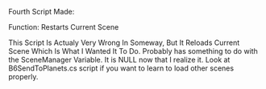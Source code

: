 Fourth Script Made:

Function: Restarts Current Scene

This Script Is Actualy Very Wrong In Someway, But It Reloads Current Scene Which Is What I Wanted It To Do. Probably has something to do with the SceneManager Variable. It is NULL now that I realize it. Look at B6SendToPlanets.cs script if you want to learn to load other scenes properly.
